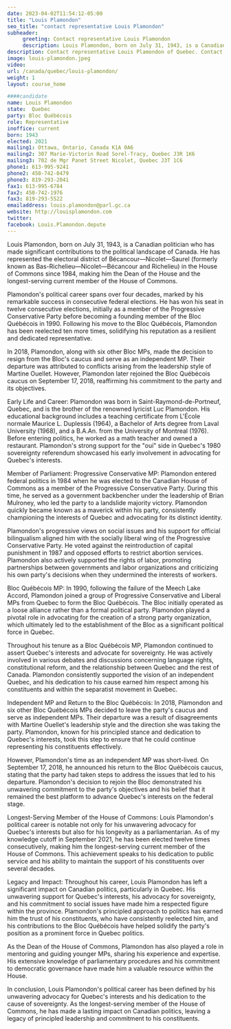 ```yaml
---
date: 2023-04-02T11:54:12-05:00
title: "Louis Plamondon"
seo_title: "contact representative Louis Plamondon"
subheader:
     greeting: Contact representative Louis Plamondon
     description: Louis Plamondon, born on July 31, 1943, is a Canadian politician who has made significant contributions to the political landscape of Canada.
description: Contact representative Louis Plamondon of Quebec. Contact information for Louis Plamondon includes email address, phone number, and mailing address.
image: louis-plamondon.jpeg
video:
url: /canada/quebec/louis-plamondon/
weight: 1
layout: course_home

####candidate
name: Louis Plamondon
state:	Quebec
party: Bloc Québécois
role: Representative
inoffice: current
born: 1943
elected: 2021
mailing1: Ottawa, Ontario, Canada K1A 0A6
mailing2: 307 Marie-Victorin Road Sorel-Tracy, Quebec J3R 1K6
mailing3: 702 de Mgr Panet Street Nicolet, Quebec J3T 1C6
phone1: 613-995-9241
phone2: 450-742-0479
phone3: 819-293-2041
fax1: 613-995-6784
fax2: 450-742-1976
fax3: 819-293-5522
emailaddress: louis.plamondon@parl.gc.ca
website: http://louisplamondon.com
twitter:
facebook: Louis.Plamondon.depute
---
```


Louis Plamondon, born on July 31, 1943, is a Canadian politician who has made significant contributions to the political landscape of Canada. He has represented the electoral district of Bécancour—Nicolet—Saurel (formerly known as Bas-Richelieu—Nicolet—Bécancour and Richelieu) in the House of Commons since 1984, making him the Dean of the House and the longest-serving current member of the House of Commons.

Plamondon's political career spans over four decades, marked by his remarkable success in consecutive federal elections. He has won his seat in twelve consecutive elections, initially as a member of the Progressive Conservative Party before becoming a founding member of the Bloc Québécois in 1990. Following his move to the Bloc Québécois, Plamondon has been reelected ten more times, solidifying his reputation as a resilient and dedicated representative.

In 2018, Plamondon, along with six other Bloc MPs, made the decision to resign from the Bloc's caucus and serve as an independent MP. Their departure was attributed to conflicts arising from the leadership style of Martine Ouellet. However, Plamondon later rejoined the Bloc Québécois caucus on September 17, 2018, reaffirming his commitment to the party and its objectives.

Early Life and Career:
Plamondon was born in Saint-Raymond-de-Portneuf, Quebec, and is the brother of the renowned lyricist Luc Plamondon. His educational background includes a teaching certificate from L'École normale Maurice L. Duplessis (1964), a Bachelor of Arts degree from Laval University (1968), and a B.A.An. from the University of Montreal (1976). Before entering politics, he worked as a math teacher and owned a restaurant. Plamondon's strong support for the "oui" side in Quebec's 1980 sovereignty referendum showcased his early involvement in advocating for Quebec's interests.

Member of Parliament:
Progressive Conservative MP:
Plamondon entered federal politics in 1984 when he was elected to the Canadian House of Commons as a member of the Progressive Conservative Party. During this time, he served as a government backbencher under the leadership of Brian Mulroney, who led the party to a landslide majority victory. Plamondon quickly became known as a maverick within his party, consistently championing the interests of Quebec and advocating for its distinct identity.

Plamondon's progressive views on social issues and his support for official bilingualism aligned him with the socially liberal wing of the Progressive Conservative Party. He voted against the reintroduction of capital punishment in 1987 and opposed efforts to restrict abortion services. Plamondon also actively supported the rights of labor, promoting partnerships between governments and labor organizations and criticizing his own party's decisions when they undermined the interests of workers.

Bloc Québécois MP:
In 1990, following the failure of the Meech Lake Accord, Plamondon joined a group of Progressive Conservative and Liberal MPs from Quebec to form the Bloc Québécois. The Bloc initially operated as a loose alliance rather than a formal political party. Plamondon played a pivotal role in advocating for the creation of a strong party organization, which ultimately led to the establishment of the Bloc as a significant political force in Quebec.

Throughout his tenure as a Bloc Québécois MP, Plamondon continued to assert Quebec's interests and advocate for sovereignty. He was actively involved in various debates and discussions concerning language rights, constitutional reform, and the relationship between Quebec and the rest of Canada. Plamondon consistently supported the vision of an independent Quebec, and his dedication to
his cause earned him respect among his constituents and within the separatist movement in Quebec.

Independent MP and Return to the Bloc Québécois:
In 2018, Plamondon and six other Bloc Québécois MPs decided to leave the party's caucus and serve as independent MPs. Their departure was a result of disagreements with Martine Ouellet's leadership style and the direction she was taking the party. Plamondon, known for his principled stance and dedication to Quebec's interests, took this step to ensure that he could continue representing his constituents effectively.

However, Plamondon's time as an independent MP was short-lived. On September 17, 2018, he announced his return to the Bloc Québécois caucus, stating that the party had taken steps to address the issues that led to his departure. Plamondon's decision to rejoin the Bloc demonstrated his unwavering commitment to the party's objectives and his belief that it remained the best platform to advance Quebec's interests on the federal stage.

Longest-Serving Member of the House of Commons:
Louis Plamondon's political career is notable not only for his unwavering advocacy for Quebec's interests but also for his longevity as a parliamentarian. As of my knowledge cutoff in September 2021, he has been elected twelve times consecutively, making him the longest-serving current member of the House of Commons. This achievement speaks to his dedication to public service and his ability to maintain the support of his constituents over several decades.

Legacy and Impact:
Throughout his career, Louis Plamondon has left a significant impact on Canadian politics, particularly in Quebec. His unwavering support for Quebec's interests, his advocacy for sovereignty, and his commitment to social issues have made him a respected figure within the province. Plamondon's principled approach to politics has earned him the trust of his constituents, who have consistently reelected him, and his contributions to the Bloc Québécois have helped solidify the party's position as a prominent force in Quebec politics.

As the Dean of the House of Commons, Plamondon has also played a role in mentoring and guiding younger MPs, sharing his experience and expertise. His extensive knowledge of parliamentary procedures and his commitment to democratic governance have made him a valuable resource within the House.

In conclusion, Louis Plamondon's political career has been defined by his unwavering advocacy for Quebec's interests and his dedication to the cause of sovereignty. As the longest-serving member of the House of Commons, he has made a lasting impact on Canadian politics, leaving a legacy of principled leadership and commitment to his constituents.
